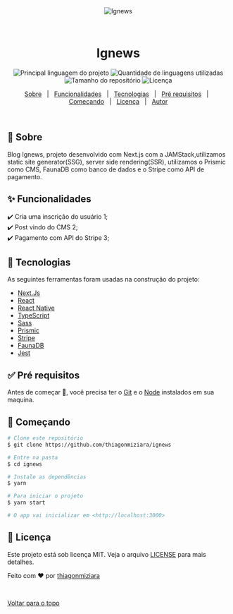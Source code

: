 <div align="center" id="top"> 
  <img src="./public/ignews.gif" alt="Ignews" />

  &#xa0;

  <!-- <a href="https://ignews.netlify.com">Demo</a> -->
</div>

<h1 align="center">Ignews</h1>

<p align="center">
  <img alt="Principal linguagem do projeto" src="https://img.shields.io/github/languages/top/thiagonmiziara/gorestaurante?color=56BEB8">

  <img alt="Quantidade de linguagens utilizadas" src="https://img.shields.io/github/languages/count/thiagonmiziara/gorestaurante?color=56BEB8">

  <img alt="Tamanho do repositório" src="https://img.shields.io/github/repo-size/thiagonmiziara/gorestaurante?color=56BEB8">

  <img alt="Licença" src="https://img.shields.io/github/license/thiagonmiziara/gorestaurante?color=56BEB8">

  <!-- <img alt="Github issues" src="https://img.shields.io/github/issues/thiagonmiziara/gorestaurante?color=56BEB8" /> -->

  <!-- <img alt="Github forks" src="https://img.shields.io/github/forks/thiagonmiziara/gorestaurante?color=56BEB8" /> -->

  <!-- <img alt="Github stars" src="https://img.shields.io/github/stars/thiagonmiziara/gorestaurante?color=56BEB8" /> -->
</p>


<!-- Status -->

<!-- <h4 align="center"> 
	🚧  Ignews 🚀 Em construção...  🚧
</h4> 

<hr> -->

<p align="center">
  <a href="#dart-sobre">Sobre</a> &#xa0; | &#xa0; 
  <a href="#sparkles-funcionalidades">Funcionalidades</a> &#xa0; | &#xa0;
  <a href="#rocket-tecnologias">Tecnologias</a> &#xa0; | &#xa0;
  <a href="#white_check_mark-pré-requesitos">Pré requisitos</a> &#xa0; | &#xa0;
  <a href="#checkered_flag-começando">Começando</a> &#xa0; | &#xa0;
  <a href="#memo-licença">Licença</a> &#xa0; | &#xa0;
  <a href="https://github.com/thiagonmiziara" target="_blank">Autor</a>
</p>

<br>

## :dart: Sobre ##
Blog Ignews, projeto desenvolvido com Next.js com a JAMStack,utilizamos static site generator(SSG), server side rendering(SSR),
utilizamos o Prismic como CMS, FaunaDB como banco de dados e o Stripe como API de pagamento.

## :sparkles: Funcionalidades ##

:heavy_check_mark: Cria uma inscrição do usuário 1;\
:heavy_check_mark: Post vindo do CMS 2;\
:heavy_check_mark: Pagamento com API do  Stripe 3;

## :rocket: Tecnologias ##

As seguintes ferramentas foram usadas na construção do projeto:

- [Next.Js](https://Next.Js.io/)
- [React](https://pt-br.reactjs.org/)
- [React Native](https://reactnative.dev/)
- [TypeScript](https://www.typescriptlang.org/)
- [Sass](https://https://sass-lang.com/)
- [Prismic](https://www.Prismic.org/)
- [Stripe](https://www.Stripe.org/)
- [FaunaDB](https://www.FaunaDB.org/)
- [Jest](https://www.Jest.com)

## :white_check_mark: Pré requisitos ##

Antes de começar :checkered_flag:, você precisa ter o [Git](https://git-scm.com) e o [Node](https://nodejs.org/en/) instalados em sua maquina.

## :checkered_flag: Começando ##

```bash
# Clone este repositório
$ git clone https://github.com/thiagonmiziara/ignews

# Entre na pasta
$ cd ignews

# Instale as dependências
$ yarn

# Para iniciar o projeto
$ yarn start

# O app vai inicializar em <http://localhost:3000>
```

## :memo: Licença ##

Este projeto está sob licença MIT. Veja o arquivo [LICENSE](LICENSE.md) para mais detalhes.


Feito com :heart: por <a href="https://github.com/thiagonmiziara" target="_blank">thiagonmiziara</a>

&#xa0;

<a href="#top">Voltar para o topo</a>
